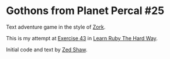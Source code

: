 # Gothons from Planet Percal #25

Text adventure game in the style of [Zork](https://en.wikipedia.org/wiki/Zork).

This is my attempt at [Exercise 43](http://learnrubythehardway.org/book/ex43.html) in [Learn Ruby The Hard Way](http://learnrubythehardway.org/book/index.html).

Initial code and text by [Zed Shaw](https://zedshaw.com/).
